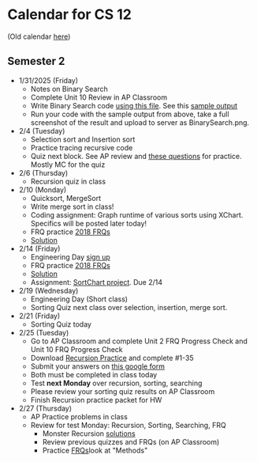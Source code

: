 # Calendar for CS 12

(Old calendar [here](./sem01.md))
## Semester 2

- 1/31/2025 (Friday)
	 -  Notes on Binary Search
	 -  Complete Unit 10 Review in AP Classroom
	 -  Write Binary Search code [using this file](../AP_shared/recursion/BinarySearch.java). See this [sample output](../AP_shared/recursion/BinarySearch-output.txt)
	 -  Run your code with the sample output from above, take a full screenshot of the result and upload to server as BinarySearch.png.
- 2/4 (Tuesday)
  - Selection sort and Insertion sort
  - Practice tracing recursive code
  - Quiz next block. See AP review and [these questions](https://www.varsitytutors.com/ap_computer_science_a-help/recursion) for practice. Mostly MC for the quiz
- 2/6 (Thursday)
	- Recursion quiz in class
- 2/10 (Monday)
	- Quicksort, MergeSort
	- Write merge sort in class!
	- Coding assignment: Graph runtime of various sorts using XChart. Specifics will be posted later today!
	- FRQ practice [2018 FRQs](../AP_shared/FRQs/ap18-frq-computer-science-a.pdf)
	- [Solution](../AP_shared/FRQs/ap18-sg-comp-sci-a.pdf)
- 2/14 (Friday)
  - Engineering Day [sign up](https://forms.gle/2WSue83rFaWV3ew29)
  - FRQ practice [2018 FRQs](../AP_shared/FRQs/ap18-frq-computer-science-a.pdf)
  - [Solution](../AP_shared/FRQs/ap18-sg-comp-sci-a.pdf)
  - Assignment: [SortChart project](../AP_shared/Sorting.md). Due 2/14
- 2/19 (Wednesday)
	- Engineering Day (Short class)
	- Sorting Quiz next class over selection, insertion, merge sort.
- 2/21 (Friday)
  - Sorting Quiz today
- 2/25 (Tuesday)
	- Go to AP Classroom and complete Unit 2 FRQ Progress Check and Unit 10 FRQ Progress Check
	- Download [Recursion Practice](../AP_shared/monster-recursion.pdf) and complete #1-35
	- Submit your answers on [this google form](https://forms.gle/DP6NJgkxMeswcP2u5)
	- Both must be completed in class today
	- Test **next Monday** over recursion, sorting, searching
	- Please review your sorting quiz results on AP Classroom
	- Finish Recursion practice packet for HW
- 2/27 (Thursday)
  - AP Practice problems in class
  - Review for test Monday: Recursion, Sorting, Searching, FRQ
	- Monster Recursion [solutions](../AP_shared/monster-recursion-solutions.pdf)
	- Review previous quizzes and FRQs (on AP Classroom)
	- Practice [FRQs](https://codehs.com/library/apcsa_frq_center)look at "Methods"